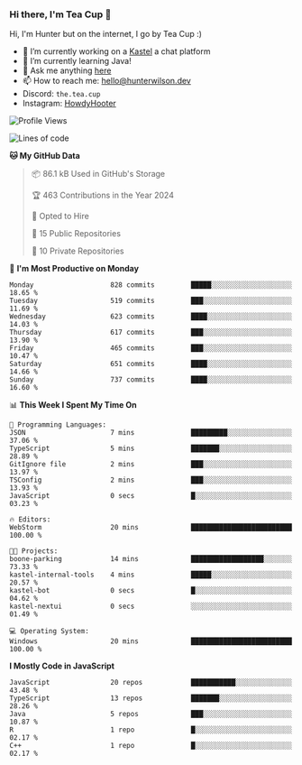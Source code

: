 ### Hi there, I'm Tea Cup 👋 

Hi, I'm Hunter but on the internet, I go by Tea Cup :)

- 🔭 I’m currently working on a [Kastel](https://github.com/KastelApp) a chat platform
- 🌱 I’m currently learning Java!
- 💬 Ask me anything [here](https://github.com/TheTeaCup/TheTeaCup/issues)
- 📫 How to reach me: [hello@hunterwilson.dev](mailto:hello@hunterwilson.dev)
- Discord: `the.tea.cup`
- Instagram: [HowdyHooter](https://instagram.com/HowdyHooter)

<!--START_SECTION:waka-->
![Profile Views](http://img.shields.io/badge/Profile%20Views-7-blue)

![Lines of code](https://img.shields.io/badge/From%20Hello%20World%20I%27ve%20Written-1.5%20million%20lines%20of%20code-blue)

**🐱 My GitHub Data** 

> 📦 86.1 kB Used in GitHub's Storage 
 > 
> 🏆 463 Contributions in the Year 2024
 > 
> 💼 Opted to Hire
 > 
> 📜 15 Public Repositories 
 > 
> 🔑 10 Private Repositories 
 > 
📅 **I'm Most Productive on Monday** 

```text
Monday                   828 commits         █████░░░░░░░░░░░░░░░░░░░░   18.65 % 
Tuesday                  519 commits         ███░░░░░░░░░░░░░░░░░░░░░░   11.69 % 
Wednesday                623 commits         ████░░░░░░░░░░░░░░░░░░░░░   14.03 % 
Thursday                 617 commits         ███░░░░░░░░░░░░░░░░░░░░░░   13.90 % 
Friday                   465 commits         ███░░░░░░░░░░░░░░░░░░░░░░   10.47 % 
Saturday                 651 commits         ████░░░░░░░░░░░░░░░░░░░░░   14.66 % 
Sunday                   737 commits         ████░░░░░░░░░░░░░░░░░░░░░   16.60 % 
```


📊 **This Week I Spent My Time On** 

```text
💬 Programming Languages: 
JSON                     7 mins              █████████░░░░░░░░░░░░░░░░   37.06 % 
TypeScript               5 mins              ███████░░░░░░░░░░░░░░░░░░   28.89 % 
GitIgnore file           2 mins              ███░░░░░░░░░░░░░░░░░░░░░░   13.97 % 
TSConfig                 2 mins              ███░░░░░░░░░░░░░░░░░░░░░░   13.93 % 
JavaScript               0 secs              █░░░░░░░░░░░░░░░░░░░░░░░░   03.23 % 

🔥 Editors: 
WebStorm                 20 mins             █████████████████████████   100.00 % 

🐱‍💻 Projects: 
boone-parking            14 mins             ██████████████████░░░░░░░   73.33 % 
kastel-internal-tools    4 mins              █████░░░░░░░░░░░░░░░░░░░░   20.57 % 
kastel-bot               0 secs              █░░░░░░░░░░░░░░░░░░░░░░░░   04.62 % 
kastel-nextui            0 secs              ░░░░░░░░░░░░░░░░░░░░░░░░░   01.49 % 

💻 Operating System: 
Windows                  20 mins             █████████████████████████   100.00 % 
```

**I Mostly Code in JavaScript** 

```text
JavaScript               20 repos            ███████████░░░░░░░░░░░░░░   43.48 % 
TypeScript               13 repos            ███████░░░░░░░░░░░░░░░░░░   28.26 % 
Java                     5 repos             ███░░░░░░░░░░░░░░░░░░░░░░   10.87 % 
R                        1 repo              █░░░░░░░░░░░░░░░░░░░░░░░░   02.17 % 
C++                      1 repo              █░░░░░░░░░░░░░░░░░░░░░░░░   02.17 % 
```




<!--END_SECTION:waka-->
